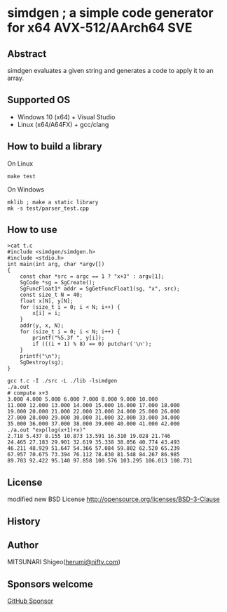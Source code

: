 # simdgen ; a simple code generator for x64 AVX-512/AArch64 SVE

## Abstract

simdgen evaluates a given string and generates a code to apply it to an array.

## Supported OS
- Windows 10 (x64) + Visual Studio
- Linux (x64/A64FX) + gcc/clang

## How to build a library

On Linux
```
make test
```

On Windows
```
mklib ; make a static library
mk -s test/parser_test.cpp
```

## How to use

```
>cat t.c
#include <simdgen/simdgen.h>
#include <stdio.h>
int main(int arg, char *argv[])
{
	const char *src = argc == 1 ? "x+3" : argv[1];
	SgCode *sg = SgCreate();
	SgFuncFloat1* addr = SgGetFuncFloat1(sg, "x", src);
	const size_t N = 40;
	float x[N], y[N];
	for (size_t i = 0; i < N; i++) {
		x[i] = i;
	}
	addr(y, x, N);
	for (size_t i = 0; i < N; i++) {
		printf("%5.3f ", y[i]);
		if (((i + 1) % 8) == 0) putchar('\n');
	}
	printf("\n");
	SgDestroy(sg);
}

gcc t.c -I ./src -L ./lib -lsimdgen
./a.out
# compute x+3
3.000 4.000 5.000 6.000 7.000 8.000 9.000 10.000
11.000 12.000 13.000 14.000 15.000 16.000 17.000 18.000
19.000 20.000 21.000 22.000 23.000 24.000 25.000 26.000
27.000 28.000 29.000 30.000 31.000 32.000 33.000 34.000
35.000 36.000 37.000 38.000 39.000 40.000 41.000 42.000
./a.out "exp(log(x+1)+x)"
2.718 5.437 8.155 10.873 13.591 16.310 19.028 21.746
24.465 27.183 29.901 32.619 35.338 38.056 40.774 43.493
46.211 48.929 51.647 54.366 57.084 59.802 62.520 65.239
67.957 70.675 73.394 76.112 78.830 81.548 84.267 86.985
89.703 92.422 95.140 97.858 100.576 103.295 106.013 108.731
```

## License

modified new BSD License
http://opensource.org/licenses/BSD-3-Clause

## History

## Author
MITSUNARI Shigeo(herumi@nifty.com)

## Sponsors welcome
[GitHub Sponsor](https://github.com/sponsors/herumi)
